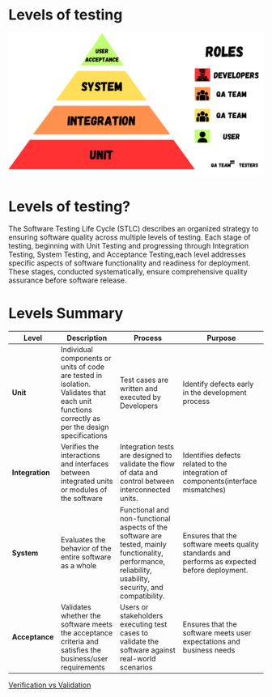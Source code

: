 # Levels of testing
![README](https://github.com/Xmaz2150/img/blob/main/LevelsOfTesting.png)

# Levels of testing?
The Software Testing Life Cycle (STLC) 
describes an organized strategy to ensuring software quality across multiple levels of testing.
Each stage of testing, beginning with Unit Testing and progressing through Integration Testing,
System Testing, and Acceptance Testing,each level addresses specific aspects of software functionality and
readiness for deployment. These stages, conducted systematically, ensure comprehensive quality assurance before
software release.

# Levels Summary
**Level**|Description|Process|Purpose|
-----|-----------|-------|--------|
**Unit** |Individual components or units of code are tested in isolation. Validates that each unit functions correctly as per the design specifications|Test cases are written and executed by Developers| Identify defects early in the development process
**Integration** |Verifies the interactions and interfaces between integrated units or modules of the software|Integration tests are designed to validate the flow of data and control between interconnected units.|Identifies defects related to the integration of components(interface mismatches)
**System** |Evaluates the behavior of the entire software as a whole|Functional and non-functional aspects of the software are tested, mainly functionality, performance, reliability, usability, security, and compatibility.|Ensures that the software meets quality standards and performs as expected before deployment.
**Acceptance** |Validates whether the software meets the acceptance criteria and satisfies the business/user requirements|Users or stakeholders executing test cases to validate the software against real-world scenarios|Ensures that the software meets user expectations and business needs 

[Verification vs Validation](https://github.com/Xmaz2150/SoftwareTesting101/blob/main/0x01-Basic_Concepts_in_Software_Testing/Verification_VS_Validation.md)
